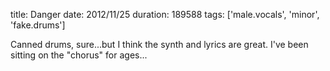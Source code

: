 title: Danger
date: 2012/11/25
duration: 189588
tags: ['male.vocals', 'minor', 'fake.drums']

Canned drums, sure...but I think the synth and lyrics are great. I've been sitting on the "chorus" for ages...
